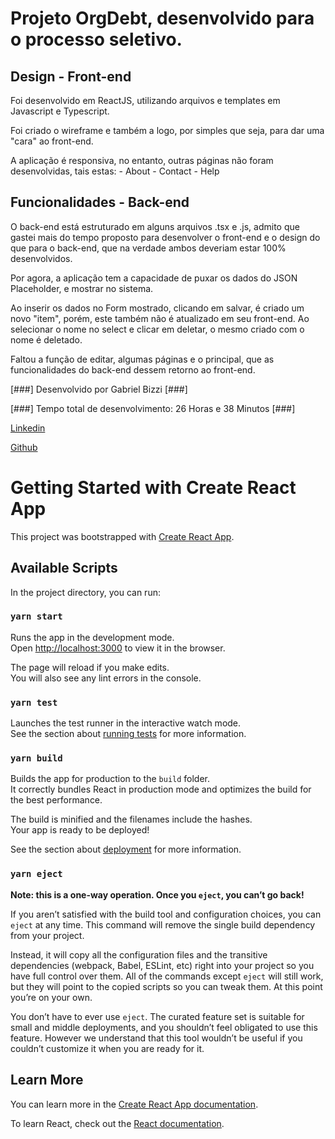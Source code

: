 # Projeto OrgDebt, desenvolvido para o processo seletivo. 

## Design - Front-end

Foi desenvolvido em ReactJS, utilizando arquivos e templates em Javascript e Typescript. 

Foi criado o wireframe e também a logo, por simples que seja, para dar uma "cara" ao front-end. 

A aplicação é responsiva, no entanto, outras páginas não foram desenvolvidas, tais estas: 
    - About
    - Contact
    - Help 
## Funcionalidades - Back-end

O back-end está estruturado em alguns arquivos .tsx e .js, admito que gastei mais do tempo proposto para desenvolver o front-end e o design do que para o back-end, que na verdade ambos deveriam estar 100% desenvolvidos. 

Por agora, a aplicação tem a capacidade de puxar os dados do JSON Placeholder, e mostrar no sistema. 

Ao inserir os dados no Form mostrado, clicando em salvar, é criado um novo "item", porém, este também não é atualizado em seu front-end. Ao selecionar o nome no select e clicar em deletar, o mesmo criado com o nome é deletado.

Faltou a função de editar, algumas páginas e o principal, que as funcionalidades do back-end dessem retorno ao front-end. 

[###] Desenvolvido por Gabriel Bizzi [###]

[###] Tempo total de desenvolvimento: 26 Horas e 38 Minutos [###]

[Linkedin](https://www.linkedin.com/in/gabriel-bizzi/)

[Github](https://github.com/GabrielBizzi)


# Getting Started with Create React App

This project was bootstrapped with [Create React App](https://github.com/facebook/create-react-app).

## Available Scripts

In the project directory, you can run:

### `yarn start`

Runs the app in the development mode.\
Open [http://localhost:3000](http://localhost:3000) to view it in the browser.

The page will reload if you make edits.\
You will also see any lint errors in the console.

### `yarn test`

Launches the test runner in the interactive watch mode.\
See the section about [running tests](https://facebook.github.io/create-react-app/docs/running-tests) for more information.

### `yarn build`

Builds the app for production to the `build` folder.\
It correctly bundles React in production mode and optimizes the build for the best performance.

The build is minified and the filenames include the hashes.\
Your app is ready to be deployed!

See the section about [deployment](https://facebook.github.io/create-react-app/docs/deployment) for more information.

### `yarn eject`

**Note: this is a one-way operation. Once you `eject`, you can’t go back!**

If you aren’t satisfied with the build tool and configuration choices, you can `eject` at any time. This command will remove the single build dependency from your project.

Instead, it will copy all the configuration files and the transitive dependencies (webpack, Babel, ESLint, etc) right into your project so you have full control over them. All of the commands except `eject` will still work, but they will point to the copied scripts so you can tweak them. At this point you’re on your own.

You don’t have to ever use `eject`. The curated feature set is suitable for small and middle deployments, and you shouldn’t feel obligated to use this feature. However we understand that this tool wouldn’t be useful if you couldn’t customize it when you are ready for it.

## Learn More

You can learn more in the [Create React App documentation](https://facebook.github.io/create-react-app/docs/getting-started).

To learn React, check out the [React documentation](https://reactjs.org/).
